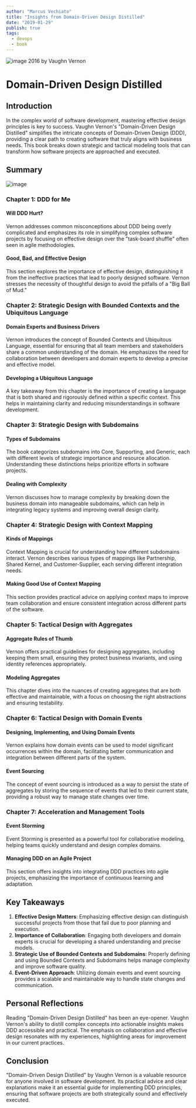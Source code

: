 ```yaml
---
author: "Marcus Vechiato"
title: "Insights from Domain-Driven Design Distilled"
date: "2019-01-29"
publish: true
tags: 
  - devops
  - book
--- 
```


![image](/obsidian/domain_drive_desing.jpg)
2016 by Vaughn Vernon

# Domain-Driven Design Distilled

## Introduction

In the complex world of software development, mastering effective design principles is key to success. Vaughn Vernon's "Domain-Driven Design Distilled" simplifies the intricate concepts of Domain-Driven Design (DDD), providing a clear path to creating software that truly aligns with business needs. This book breaks down strategic and tactical modeling tools that can transform how software projects are approached and executed.

## Summary
![image](/obsidian/mindmap_ddd.png)
### Chapter 1: DDD for Me

#### Will DDD Hurt?
Vernon addresses common misconceptions about DDD being overly complicated and emphasizes its role in simplifying complex software projects by focusing on effective design over the "task-board shuffle" often seen in agile methodologies.

#### Good, Bad, and Effective Design
This section explores the importance of effective design, distinguishing it from the ineffective practices that lead to poorly designed software. Vernon stresses the necessity of thoughtful design to avoid the pitfalls of a "Big Ball of Mud."

### Chapter 2: Strategic Design with Bounded Contexts and the Ubiquitous Language

#### Domain Experts and Business Drivers
Vernon introduces the concept of Bounded Contexts and Ubiquitous Language, essential for ensuring that all team members and stakeholders share a common understanding of the domain. He emphasizes the need for collaboration between developers and domain experts to develop a precise and effective model.

#### Developing a Ubiquitous Language
A key takeaway from this chapter is the importance of creating a language that is both shared and rigorously defined within a specific context. This helps in maintaining clarity and reducing misunderstandings in software development.

### Chapter 3: Strategic Design with Subdomains

#### Types of Subdomains
The book categorizes subdomains into Core, Supporting, and Generic, each with different levels of strategic importance and resource allocation. Understanding these distinctions helps prioritize efforts in software projects.

#### Dealing with Complexity
Vernon discusses how to manage complexity by breaking down the business domain into manageable subdomains, which can help in integrating legacy systems and improving overall design clarity.

### Chapter 4: Strategic Design with Context Mapping

#### Kinds of Mappings
Context Mapping is crucial for understanding how different subdomains interact. Vernon describes various types of mappings like Partnership, Shared Kernel, and Customer-Supplier, each serving different integration needs.

#### Making Good Use of Context Mapping
This section provides practical advice on applying context maps to improve team collaboration and ensure consistent integration across different parts of the software.

### Chapter 5: Tactical Design with Aggregates

#### Aggregate Rules of Thumb
Vernon offers practical guidelines for designing aggregates, including keeping them small, ensuring they protect business invariants, and using identity references appropriately.

#### Modeling Aggregates
This chapter dives into the nuances of creating aggregates that are both effective and maintainable, with a focus on choosing the right abstractions and ensuring testability.

### Chapter 6: Tactical Design with Domain Events

#### Designing, Implementing, and Using Domain Events
Vernon explains how domain events can be used to model significant occurrences within the domain, facilitating better communication and integration between different parts of the system.

#### Event Sourcing
The concept of event sourcing is introduced as a way to persist the state of aggregates by storing the sequence of events that led to their current state, providing a robust way to manage state changes over time.

### Chapter 7: Acceleration and Management Tools

#### Event Storming
Event Storming is presented as a powerful tool for collaborative modeling, helping teams quickly understand and design complex domains.

#### Managing DDD on an Agile Project
This section offers insights into integrating DDD practices into agile projects, emphasizing the importance of continuous learning and adaptation.

## Key Takeaways

1. **Effective Design Matters**: Emphasizing effective design can distinguish successful projects from those that fail due to poor planning and execution.
2. **Importance of Collaboration**: Engaging both developers and domain experts is crucial for developing a shared understanding and precise models.
3. **Strategic Use of Bounded Contexts and Subdomains**: Properly defining and using Bounded Contexts and Subdomains helps manage complexity and improve software quality.
4. **Event-Driven Approach**: Utilizing domain events and event sourcing provides a scalable and maintainable way to handle state changes and communication.

## Personal Reflections

Reading "Domain-Driven Design Distilled" has been an eye-opener. Vaughn Vernon's ability to distill complex concepts into actionable insights makes DDD accessible and practical. The emphasis on collaboration and effective design resonates with my experiences, highlighting areas for improvement in our current practices.

## Conclusion

"Domain-Driven Design Distilled" by Vaughn Vernon is a valuable resource for anyone involved in software development. Its practical advice and clear explanations make it an essential guide for implementing DDD principles, ensuring that software projects are both strategically sound and effectively executed.
